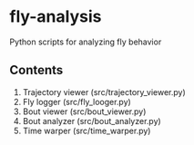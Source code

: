 # fly-analysis
Python scripts for analyzing fly behavior


## Contents
1. Trajectory viewer (src/trajectory_viewer.py)
2. Fly logger (src/fly_looger.py)
3. Bout viewer (src/bout_viewer.py)
4. Bout analyzer (src/bout_analyzer.py)
5. Time warper (src/time_warper.py)
